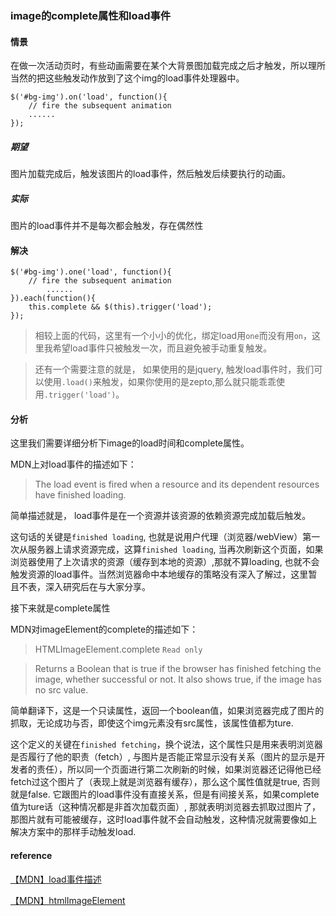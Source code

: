 ### image的complete属性和load事件

#### 情景

在做一次活动页时，有些动画需要在某个大背景图加载完成之后才触发，所以理所当然的把这些触发动作放到了这个img的load事件处理器中。

```
$('#bg-img').on('load', function(){
    // fire the subsequent animation
    ......
});
```

##### 期望

图片加载完成后，触发该图片的load事件，然后触发后续要执行的动画。

##### 实际

图片的load事件并不是每次都会触发，存在偶然性

#### 解决

```
$('#bg-img').one('load', function(){
    // fire the subsequent animation
        ......
}).each(function(){
    this.complete && $(this).trigger('load');
});
```

> 相较上面的代码，这里有一个小小的优化，绑定load用`one`而没有用`on`，这里我希望load事件只被触发一次，而且避免被手动重复触发。

> 还有一个需要注意的就是， 如果使用的是jquery, 触发load事件时，我们可以使用`.load()`来触发，如果你使用的是zepto,那么就只能乖乖使用`.trigger('load')`。

#### 分析

这里我们需要详细分析下image的load时间和complete属性。

MDN上对load事件的描述如下：

> The load event is fired when a resource and its dependent resources have finished loading.

简单描述就是， load事件是在一个资源并该资源的依赖资源完成加载后触发。

这句话的关键是`finished loading`, 也就是说用户代理（浏览器/webView）第一次从服务器上请求资源完成，这算`finished loading`, 当再次刷新这个页面，如果浏览器使用了上次请求的资源（缓存到本地的资源）,那就不算loading, 也就不会触发资源的load事件。当然浏览器命中本地缓存的策略没有深入了解过，这里暂且不表，深入研究后在与大家分享。

接下来就是complete属性

MDN对imageElement的complete的描述如下：

> HTMLImageElement.complete `Read only`

> Returns a Boolean that is true if the browser has finished fetching the image, whether successful or not. It also shows true, if the image has no src value.

简单翻译下，这是一个只读属性，返回一个boolean值，如果浏览器完成了图片的抓取，无论成功与否，即使这个img元素没有src属性，该属性值都为ture.

这个定义的关键在`finished fetching`，换个说法，这个属性只是用来表明浏览器是否履行了他的职责（fetch）, 与图片是否能正常显示没有关系（图片的显示是开发者的责任），所以同一个页面进行第二次刷新的时候，如果浏览器还记得他已经fetch过这个图片了（表现上就是浏览器有缓存），那么这个属性值就是true, 否则就是false. 它跟图片的load事件没有直接关系，但是有间接关系，如果complete值为ture话（这种情况都是非首次加载页面）, 那就表明浏览器去抓取过图片了，那图片就有可能被缓存，这时load事件就不会自动触发，这种情况就需要像如上解决方案中的那样手动触发load.

#### reference

[【MDN】load事件描述](https://developer.mozilla.org/en-US/docs/Web/Events/load)

[【MDN】htmlImageElement](https://developer.mozilla.org/en-US/docs/Web/API/HTMLImageElement)
